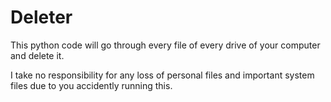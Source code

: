 # Deleter
This python code will go through every file of every drive of your computer and delete it.

I take no responsibility for any loss of personal files and important system files due to you accidently running this.
